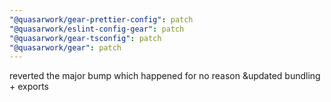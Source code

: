```yaml
---
"@quasarwork/gear-prettier-config": patch
"@quasarwork/eslint-config-gear": patch
"@quasarwork/gear-tsconfig": patch
"@quasarwork/gear": patch
---
```


reverted the major bump which happened for no reason &updated bundling + exports
